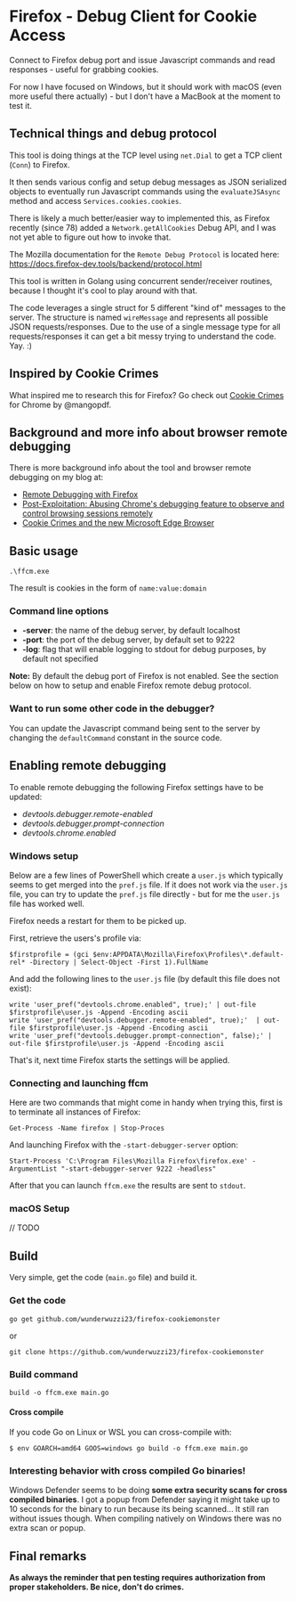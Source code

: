 # Firefox - Debug Client for Cookie Access

Connect to Firefox debug port and issue Javascript commands and read responses - useful for grabbing cookies.

For now I have focused on Windows, but it should work with macOS (even more useful there actually) - but I don't have a MacBook at the moment to test it.


## Technical things and debug protocol

This tool is doing things at the TCP level using `net.Dial` to get a TCP client (`Conn`) to Firefox. 

It then sends various config and setup debug messages as JSON serialized objects to eventually run Javascript commands using the `evaluateJSAsync` method and access `Services.cookies.cookies`. 

There is likely a much better/easier way to implemented this, as Firefox recently (since 78) added a `Network.getAllCookies` Debug API, and I was not yet able to figure out how to invoke that. 

The Mozilla documentation for the `Remote Debug Protocol` is located here: https://docs.firefox-dev.tools/backend/protocol.html

This tool is written in Golang using concurrent sender/receiver routines, because I thought it's cool to play around with that.

The code leverages a single struct for 5 different "kind of" messages to the server. The structure is named `wireMessage` and represents all possible JSON requests/responses. Due to the use of a single message type for all requests/responses it can get a bit messy trying to understand the code. Yay. :)


## Inspired by Cookie Crimes

What inspired me to research this for Firefox? Go check out [Cookie Crimes](https://github.com/defaultnamehere/cookie_crimes) for Chrome by @mangopdf.

## Background and more info about browser remote debugging

There is more background info about the tool and browser remote debugging on my blog at: 

* [Remote Debugging with Firefox](https://embracethered.com/blog/posts/2020/cookies-on-firefox/)
* [Post-Exploitation: Abusing Chrome's debugging feature to observe and control browsing sessions remotely](https://embracethered.com/blog/posts/2020/chrome-spy-remote-control/)
* [Cookie Crimes and the new Microsoft Edge Browser](https://embracethered.com/blog/posts/2020/cookie-crimes-on-mirosoft-edge/)


## Basic usage

```
.\ffcm.exe 
```

The result is cookies in the form of `name:value:domain`

### Command line options

* **-server**: the name of the debug server, by default localhost
* **-port**: the port of the debug server, by default set to 9222
* **-log**: flag that will enable logging to stdout for debug purposes, by default not specified


**Note:** By default the debug port of Firefox is not enabled. See the section below on how to setup and enable Firefox remote debug protocol.

### Want to run some other code in the debugger?

You can update the Javascript command being sent to the server by changing the `defaultCommand` constant in the source code.

## Enabling remote debugging

To enable remote debugging the following Firefox settings have to be updated:

* *devtools.debugger.remote-enabled*
* *devtools.debugger.prompt-connection*
* *devtools.chrome.enabled*

### Windows setup

Below are a few lines of PowerShell which create a `user.js` which typically seems to get merged into the `pref.js` file. If it does not work via the `user.js` file, you can try to update the `pref.js` file directly - but for me the `user.js` file has worked well.

Firefox needs a restart for them to be picked up.

First, retrieve the users's profile via:

```
$firstprofile = (gci $env:APPDATA\Mozilla\Firefox\Profiles\*.default-rel* -Directory | Select-Object -First 1).FullName
```

And add the following lines to the `user.js` file (by default this file does not exist):

```
write 'user_pref("devtools.chrome.enabled", true);' | out-file $firstprofile\user.js -Append -Encoding ascii
write 'user_pref("devtools.debugger.remote-enabled", true);'  | out-file $firstprofile\user.js -Append -Encoding ascii
write 'user_pref("devtools.debugger.prompt-connection", false);' | out-file $firstprofile\user.js -Append -Encoding ascii
```

That's it, next time Firefox starts the settings will be applied.


### Connecting and launching ffcm

Here are two commands that might come in handy when trying this, first is to terminate all instances of Firefox:
```
Get-Process -Name firefox | Stop-Proces
```

And launching Firefox with the `-start-debugger-server` option:

```
Start-Process 'C:\Program Files\Mozilla Firefox\firefox.exe' -ArgumentList "-start-debugger-server 9222 -headless"
```

After that you can launch `ffcm.exe` the results are sent to `stdout`.


### macOS Setup

// TODO


## Build

Very simple, get the code (`main.go` file) and build it.

### Get the code

```
go get github.com/wunderwuzzi23/firefox-cookiemonster
```

or 

```
git clone https://github.com/wunderwuzzi23/firefox-cookiemonster
```


### Build command

```
build -o ffcm.exe main.go
```

#### Cross compile

If you code Go on Linux or WSL you can cross-compile with:

```
$ env GOARCH=amd64 GOOS=windows go build -o ffcm.exe main.go
```

### Interesting behavior with cross compiled Go binaries!

Windows Defender seems to be doing **some extra security scans for cross compiled binaries**. I got a popup from Defender saying it might take up to 10 seconds for the binary to run because its being scanned... It still ran without issues though. When compiling natively on Windows there was no extra scan or popup.


## Final remarks

**As always the reminder that pen testing requires authorization from proper stakeholders. Be nice, don't do crimes.**

